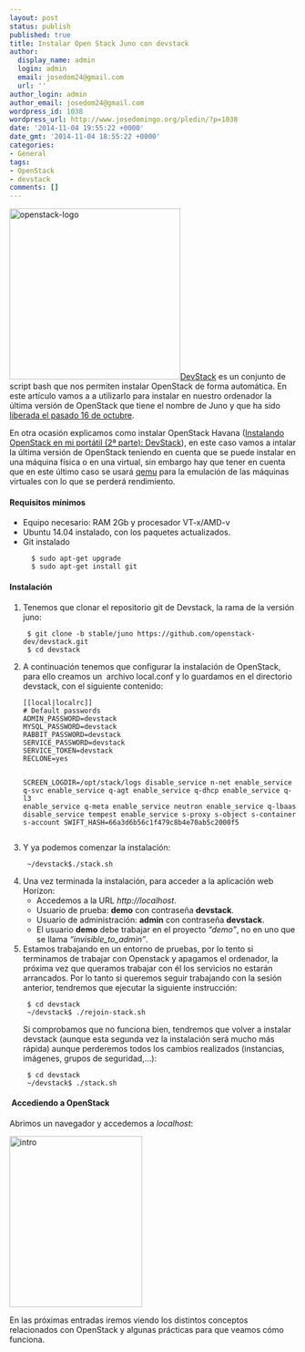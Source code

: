 ```yaml
---
layout: post
status: publish
published: true
title: Instalar Open Stack Juno con devstack
author:
  display_name: admin
  login: admin
  email: josedom24@gmail.com
  url: ''
author_login: admin
author_email: josedom24@gmail.com
wordpress_id: 1038
wordpress_url: http://www.josedomingo.org/pledin/?p=1038
date: '2014-11-04 19:55:22 +0000'
date_gmt: '2014-11-04 18:55:22 +0000'
categories:
- General
tags:
- OpenStack
- devstack
comments: []
---
```

<p><a class="thumbnail" href="http://www.josedomingo.org/pledin/wp-content/uploads/2014/10/openstack-logo.jpg"><img class="alignleft wp-image-1043 size-medium" src="http://www.josedomingo.org/pledin/wp-content/uploads/2014/10/openstack-logo-300x300.jpg" alt="openstack-logo" width="300" height="300" /></a><a href="http://devstack.org/">DevStack</a> es un conjunto de script bash que nos permiten instalar OpenStack de forma autom&aacute;tica. En este art&iacute;culo vamos a a utilizarlo para instalar en nuestro ordenador la &uacute;ltima versi&oacute;n de OpenStack que tiene el nombre de Juno y que ha sido <a href="https://www.openstack.org/software/roadmap/">liberada el pasado 16 de octubre</a>.</p>
<p>En otra ocasi&oacute;n explicamos como instalar OpenStack Havana (<a title="Instalando OpenStack en mi port&aacute;til (2&ordf; parte): DevStack" href="http://www.josedomingo.org/pledin/2014/03/instalando-openstack-en-mi-portatil-2a-parte-devstack/">Instalando OpenStack en mi port&aacute;til (2&ordf; parte): DevStack</a>), en este caso vamos a intalar la &uacute;ltima versi&oacute;n de OpenStack teniendo en cuenta que se puede instalar en una m&aacute;quina f&iacute;sica o en una virtual, sin embargo hay que tener en cuenta que en este &uacute;ltimo caso se usar&aacute; <a href="http://es.wikipedia.org/wiki/QEMU">qemu</a> para la emulaci&oacute;n de las m&aacute;quinas virtuales con lo que se perder&aacute; rendimiento.</p>
<p><!--more--></p>
<h4 id="requisitos-mnimos">Requisitos m&iacute;nimos</h4>
<ul>
<li>Equipo necesario: RAM 2Gb y procesador VT-x/AMD-v</li>
<li>Ubuntu 14.04 instalado, con los paquetes actualizados.</li>
<li>Git instalado
<pre><code>  $ sudo apt-get upgrade
  $ sudo apt-get install git
</code></pre>
</li>
</ul>
<h4 id="instalacin">Instalaci&oacute;n</h4>
<ol>
<li>Tenemos que clonar el repositorio git de Devstack, la rama de la versi&oacute;n juno:
<pre><code> $ git clone -b stable/juno https://github.com/openstack-dev/devstack.git
 $ cd devstack 
</code></pre>
</li>
<li>A continuaci&oacute;n tenemos que configurar la instalaci&oacute;n de OpenStack, para ello creamos un&nbsp; archivo local.conf y lo guardamos en el directorio devstack, con el siguiente contenido:
<pre><code>[[local|localrc]]
# Default passwords
ADMIN_PASSWORD=devstack
MYSQL_PASSWORD=devstack
RABBIT_PASSWORD=devstack
SERVICE_PASSWORD=devstack
SERVICE_TOKEN=devstack
RECLONE=yes

SCREEN_LOGDIR=/opt/stack/logs
disable_service n-net
enable_service q-svc
enable_service q-agt
enable_service q-dhcp
enable_service q-l3
enable_service q-meta
enable_service neutron
enable_service q-lbaas
disable_service tempest
enable_service s-proxy s-object s-container s-account
SWIFT_HASH=66a3d6b56c1f479c8b4e70ab5c2000f5
</code></pre>
</li>
<li>Y ya podemos comenzar la instalaci&oacute;n:
<pre><code> ~/devstack$./stack.sh</code></pre>
</li>
<li>Una vez terminada la instalaci&oacute;n, para acceder a la aplicaci&oacute;n web Horizon:
<ul>
<li>Accedemos a la URL <em>http://localhost</em>.</li>
<li>Usuario de prueba: <strong>demo</strong> con contrase&ntilde;a <strong>devstack</strong>.</li>
<li>Usuario de administraci&oacute;n: <strong>admin</strong> con contrase&ntilde;a <strong>devstack</strong>.</li>
<li>El usuario <strong>demo</strong> debe trabajar en el proyecto <em>&ldquo;demo&rdquo;</em>, no en uno que se llama <em>&ldquo;invisible_to_admin&rdquo;</em>.</li>
</ul>
</li>
<li>Estamos trabajando en un entorno de pruebas, por lo tento si terminamos de trabajar con Openstack y apagamos el ordenador, la pr&oacute;xima vez que queramos trabajar con &eacute;l los servicios no estar&aacute;n arrancados. Por lo tanto si queremos seguir trabajando con la sesi&oacute;n anterior, tendremos que ejecutar la siguiente instrucci&oacute;n:
<pre><code> $ cd devstack
 ~/devstack$ ./rejoin-stack.sh
</code></pre>
<p>Si comprobamos que no funciona bien, tendremos que volver a instalar devstack (aunque esta segunda vez la instalaci&oacute;n ser&aacute; mucho m&aacute;s r&aacute;pida) aunque perderemos todos los cambios realizados (instancias, im&aacute;genes, grupos de seguridad,&hellip;):</p>
<pre><code> $ cd devstack
 ~/devstack$ ./stack.sh
</code></pre>
</li>
</ol>
<h4>&nbsp;Accediendo a OpenStack</h4>
<p>Abrimos un navegador y accedemos a <em>localhost</em>:</p>
<p><a class="thumbnail" href="http://www.josedomingo.org/pledin/wp-content/uploads/2014/10/intro.png"><img class="aligncenter wp-image-1048 size-medium" src="http://www.josedomingo.org/pledin/wp-content/uploads/2014/10/intro-233x300.png" alt="intro" width="233" height="300" /></a></p>
<p>En las pr&oacute;ximas entradas iremos viendo los distintos conceptos relacionados con OpenStack y algunas pr&aacute;cticas para que veamos c&oacute;mo funciona.</p>
